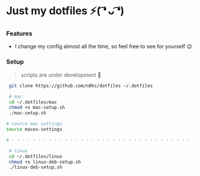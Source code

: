 # Just my dotfiles ⚡️( ͡❛ ᴗ ͡❛)


### Features

- I change my config almost all the time, so feel free to see for yourself 😉


### Setup

> scripts are under development 🛑

```bash 
 git clone https://github.com/n0ks/dotfiles ~/.dotfiles 

 # mac
 cd ~/.dotfiles/mac
 chmod +x mac-setup.sh
 ./mac-setup.sh 

# source mac settings
source macos-settings 

# - - - - - - - - - - - - - - - - - - - - - - - - - - - - - - - - - - -

 # linux
 cd ~/.dotfiles/linux
 chmod +x linux-deb-setup.sh
 ./linux-deb-setup.sh

```
  

